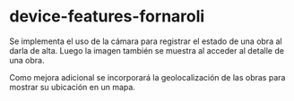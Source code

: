 # device-features-fornaroli

Se implementa el uso de la cámara para registrar el estado de una obra al darla de alta.
Luego la imagen también se muestra al acceder al detalle de una obra.

Como mejora adicional se incorporará la geolocalización de las obras para mostrar su ubicación en un mapa.
